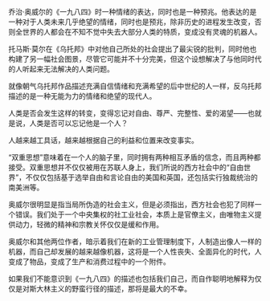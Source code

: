 乔治·奥威尔的《一九八四》时一种情绪的表达，同时也是一种预兆。他表达的是一种对于人类未来几乎绝望的情绪，同时也是预兆，除非历史的进程发生改变，否则全世界的人都会在不知不觉中失去大部分人类的特质，变成没有灵魂的机器人。

托马斯·莫尔在《乌托邦》中对他自己所处的社会提出了最尖锐的批判，同时他也构建了另一幅社会图景，尽管它可能并不十分完美，但这个设想解决了与他同时代的人听起来无法解决的人类问题。

就像朝气乌托邦作品描述充满自信情绪和充满希望的后中世纪的人一样，反乌托邦描述的是一种无能为力的情绪和绝望的现代人。

人类是否会发生这样的转变，变得忘记对自由、尊严、完整性、爱的渴望——也就是说，人类是否可以忘记他是一个人？

人越来越工具话，越来越根据自己的利益和位置来改变事实。

“双重思想”意味着在一个人的脑子里，同时拥有两种相互矛盾的信念，而且两种都接受。双重思想并不仅仅被用在苏联人身上，我们所说的西方社会中的“自由世界”，不仅仅包括基于选举自由和言论自由的美国和英国，还包括实行独裁统治的南美洲等。

奥威尔很明显是指当局所伪造的社会主义，但是必须指出，西方社会也犯了同样一个错误。我们处于一个中央集权的社工业社会，本质上是官僚主义，由唯物主义提供动力，轻微的精神和宗教关怀仅仅是缓和作用。

奥威尔和其他两位作者，暗示着我们在新的工业管理制度下，人制造出像人一样的机器，而自己却发展的越来越像机器，这将是一个人性丧失、全面异化的时代，人变成了物品，变成了生产和消费过程中的一个附件。

如果我们不能意识到《一九八四》的描述也包括我们自己，而自作聪明地解释为仅仅是对斯大林主义的野蛮行径的描述，那将是最大的不幸。
